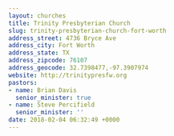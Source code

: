 ```yaml
---
layout: churches
title: Trinity Presbyterian Church
slug: trinity-presbyterian-church-fort-worth
address_street: 4736 Bryce Ave
address_city: Fort Worth
address_state: TX
address_zipcode: 76107
address_geocode: 32.7398477,-97.3907974
website: http://trinitypresfw.org
pastors:
- name: Brian Davis
  senior_minister: true
- name: Steve Percifield
  senior_minister: ''
date: 2018-02-04 06:32:49 +0000
---
```

